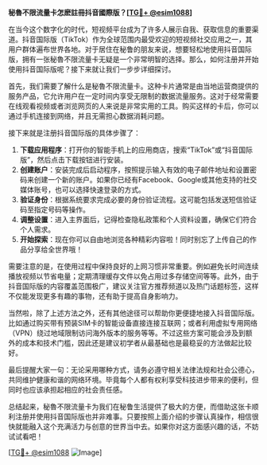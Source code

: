 **秘魯不限流量卡怎麽註冊抖音國際版？[[TG💪+ @esim1088](https://t.me/s/esim1088)]**

在当今这个数字化的时代，短视频平台成为了许多人展示自我、获取信息的重要渠道。抖音国际版（TikTok）作为全球范围内最受欢迎的短视频社交应用之一，其用户群体遍布世界各地。对于居住在秘鲁的朋友来说，想要轻松地使用抖音国际版，拥有一张秘魯不限流量卡无疑是一个非常明智的选择。那么，如何注册并开始使用抖音国际版呢？接下来就让我们一步步详细探讨。

首先，我们需要了解什么是秘魯不限流量卡。这种卡片通常是由当地运营商提供的服务产品，它允许用户在一定时间内享受无限制的数据流量服务。这对于经常需要在线观看视频或者浏览网页的人来说是非常实用的工具。购买这样的卡后，你可以通过手机连接到网络，并且无需担心数据消耗问题。

接下来就是注册抖音国际版的具体步骤了：

1. **下载应用程序**：打开你的智能手机上的应用商店，搜索“TikTok”或“抖音国际版”，然后点击下载按钮进行安装。
2. **创建账户**：安装完成后启动程序，按照提示输入有效的电子邮件地址和设置密码来创建一个新的账户。如果你已经有Facebook、Google或其他支持的社交媒体账号，也可以选择快速登录的方式。
3. **验证身份**：根据系统要求完成必要的身份验证流程。这可能包括发送短信验证码至指定号码等操作。
4. **调整设置**：进入主界面后，记得检查隐私政策和个人资料设置，确保它们符合个人需求。
5. **开始探索**：现在你可以自由地浏览各种精彩内容啦！同时别忘了上传自己的作品分享给全世界哦！

需要注意的是，在使用过程中保持良好的上网习惯非常重要。例如避免长时间连续播放视频以节省电量；定期清理缓存文件以免占用过多存储空间等等。此外，由于抖音国际版的内容覆盖范围极广，建议关注官方推荐频道以及热门话题标签，这样不仅能发现更多有趣的事物，还有助于提高自身影响力。

当然啦，除了上述方法之外，还有其他途径可以帮助你更便捷地接入抖音国际版。比如通过购买带有预装SIM卡的智能设备直接连接互联网；或者利用虚拟专用网络（VPN）绕过地域限制访问海外版本的服务等等。不过这些方案可能会涉及到额外的成本和技术门槛，因此还是建议初学者从最基础也是最稳妥的方法做起比较好。

最后提醒大家一句：无论采用哪种方式，请务必遵守相关法律法规和社会公德心，共同维护健康和谐的网络环境。毕竟每个人都有权利享受科技进步带来的便利，但同时也应该承担起相应的社会责任感。

总结起来，秘魯不限流量卡为我们在秘鲁生活提供了极大的方便，而借助这张卡顺利注册并使用抖音国际版也并非难事。只要按照上面介绍的步骤认真操作，相信很快就能融入这个充满活力与创意的世界当中去。如果你对这方面感兴趣的话，不妨试试看吧！

[[TG💪+ @esim1088](https://t.me/s/esim1088) ![Image](https://i.postimg.cc/4NQfJmqS/Snipaste-2025-05-13-00-14-12.png)]